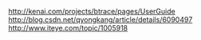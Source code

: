 <http://kenai.com/projects/btrace/pages/UserGuide>
<http://blog.csdn.net/qyongkang/article/details/6090497>
<http://www.iteye.com/topic/1005918>
